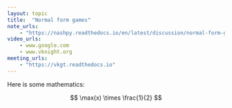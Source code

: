 ```yaml
---
layout: topic
title:  "Normal form games"
note_urls:
    - "https://nashpy.readthedocs.io/en/latest/discussion/normal-form-games.html"
video_urls:
    - www.google.com
    - www.vknight.org
meeting_urls:
    - "https://vkgt.readthedocs.io"
---
```



Here is some mathematics:

$$ \max(x) \times \frac{1}{2} $$
